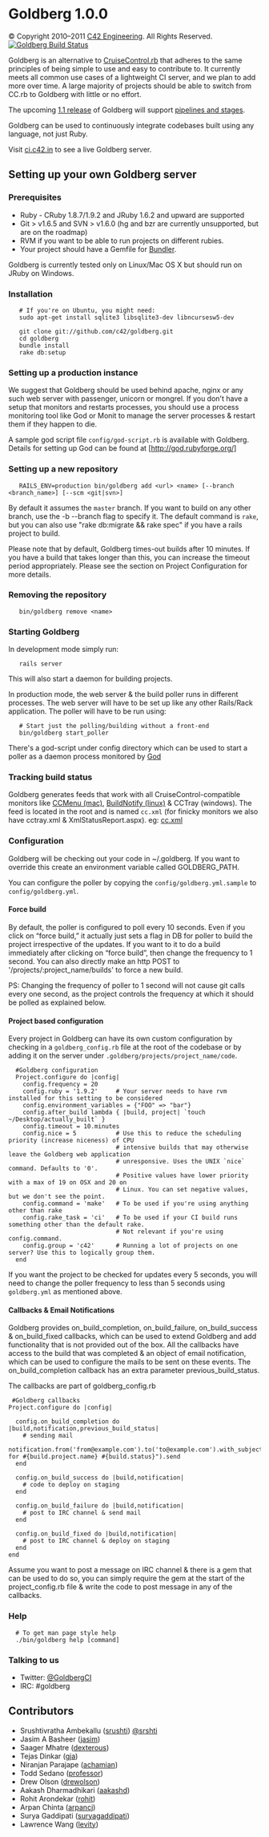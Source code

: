 # Goldberg 1.0.0

© Copyright 2010–2011 [C42 Engineering][]. All Rights Reserved. <a href='http://ci.c42.in/projects/goldberg'><img src='http://ci.c42.in/projects/goldberg.png' alt='Goldberg Build Status'></a>

Goldberg is an alternative to [CruiseControl.rb][] that adheres to the same principles of being simple to use and easy to contribute to. It currently meets all common use cases of a lightweight CI server, and we plan to add more over time. A large majority of projects should be able to switch from CC.rb to Goldberg with little or no effort.

The upcoming [1.1 release](https://github.com/c42/goldberg/issues/milestones?_pjax=true&direction=asc&sort=completeness&state=open) of Goldberg will support [pipelines and stages](http://blog.c42.in/pipelines-what-are-they-good-for).

Goldberg can be used to continuously integrate codebases built using any language, not just Ruby.

Visit [ci.c42.in][] to see a live Goldberg server.

## Setting up your own Goldberg server

### Prerequisites

* Ruby - CRuby 1.8.7/1.9.2 and JRuby 1.6.2 and upward are supported
* Git > v1.6.5 and SVN > v1.6.0 (hg and bzr are currently unsupported, but are on the roadmap)
* RVM if you want to be able to run projects on different rubies.
* Your project should have a Gemfile for [Bundler][].

Goldberg is currently tested only on Linux/Mac OS X but should run on JRuby on Windows.

### Installation

       # If you're on Ubuntu, you might need:
       sudo apt-get install sqlite3 libsqlite3-dev libncursesw5-dev

       git clone git://github.com/c42/goldberg.git
       cd goldberg
       bundle install
       rake db:setup

### Setting up a production instance

We suggest that Goldberg should be used behind apache, nginx or any such web server with passenger, unicorn or mongrel. If you don't have a setup that monitors and restarts processes, you should use a process monitoring tool like God or Monit to manage the server processes & restart them if they happen to die.

A sample god script file <code>config/god-script.rb</code> is available with Goldberg. Details for setting up God can be found at [http://god.rubyforge.org/]

### Setting up a new repository

       RAILS_ENV=production bin/goldberg add <url> <name> [--branch <branch_name>] [--scm <git|svn>]

By default it assumes the <code>master</code> branch. If you want to build on any other branch, use the -b --branch flag to specify it. The default command is <code>rake</code>, but you can also use "rake db:migrate && rake spec" if you have a rails project to build.

Please note that by default, Goldberg times-out builds after 10 minutes. If you have a build that takes longer than this, you can increase the timeout period appropriately. Please see the section on Project Configuration for more details.

### Removing the repository

       bin/goldberg remove <name>

### Starting Goldberg

In development mode simply run:

       rails server

This will also start a daemon for building projects.

In production mode, the web server & the build poller runs in different processes. The web server will have to be set up like any other Rails/Rack application. The poller will have to be run using:

       # Start just the polling/building without a front-end
       bin/goldberg start_poller

There's a god-script under config directory which can be used to start a poller as a daemon process monitored by [God](https://github.com/mojombo/god)

### Tracking build status

Goldberg generates feeds that work with all CruiseControl-compatible monitors like [CCMenu (mac)][], [BuildNotify (linux)][] & CCTray (windows). The feed is located in the root and is named `cc.xml` (for finicky monitors we also have cctray.xml & XmlStatusReport.aspx). eg: [cc.xml](http://ci.c42.in/cc.xml)

### Configuration

Goldberg will be checking out your code in ~/.goldberg. If you want to override this create an environment variable called GOLDBERG\_PATH.

You can configure the poller by copying the `config/goldberg.yml.sample` to `config/goldberg.yml`.

#### Force build

By default, the poller is configured to poll every 10 seconds. Even if you click on “force build,” it actually just sets a flag in DB for poller to build the project irrespective of the updates. If you want to it to do a build immediately after clicking on “force build”, then change the frequency to 1 second.
You can also directly make an http POST to '/projects/:project_name/builds' to force a new build.

PS: Changing the frequency of poller to 1 second will not cause git calls every one second, as the project controls the frequency at which it should be polled as explained below.

#### Project based configuration

Every project in Goldberg can have its own custom configuration by checking in a `goldberg_config.rb` file at the root of the codebase or by adding it on the server under `.goldberg/projects/project_name/code`.

      #Goldberg configuration
      Project.configure do |config|
        config.frequency = 20
        config.ruby = '1.9.2'     # Your server needs to have rvm installed for this setting to be considered
        config.environment_variables = {"FOO" => "bar"}
        config.after_build lambda { |build, project| `touch ~/Desktop/actually_built` }
        config.timeout = 10.minutes
        config.nice = 5           # Use this to reduce the scheduling priority (increase niceness) of CPU
                                  # intensive builds that may otherwise leave the Goldberg web application
                                  # unresponsive. Uses the UNIX `nice` command. Defaults to '0'.
                                  # Positive values have lower priority with a max of 19 on OSX and 20 on
                                  # Linux. You can set negative values, but we don't see the point.
        config.command = 'make'   # To be used if you're using anything other than rake
        config.rake_task = 'ci'   # To be used if your CI build runs something other than the default rake.
                                  # Not relevant if you're using config.command.
        config.group = 'c42'      # Running a lot of projects on one server? Use this to logically group them.
      end

If you want the project to be checked for updates every 5 seconds, you will need to change the poller frequency to less than 5 seconds using `goldberg.yml` as mentioned above.

#### Callbacks & Email Notifications

Goldberg provides on_build_completion, on_build_failure, on_build_success & on_build_fixed callbacks, which can be used to extend Goldberg and add functionality that is not provided out of the box. All the callbacks have access to the build that was completed & an object of email notification, which can be used to configure the mails to be sent on these events. The on_build_completion callback has an extra parameter previous_build_status.

The callbacks are part of goldberg_config.rb

     #Goldberg callbacks
    Project.configure do |config|

      config.on_build_completion do |build,notification,previous_build_status|
        # sending mail
        notification.from('from@example.com').to('to@example.com').with_subject("build for #{build.project.name} #{build.status}").send
      end

      config.on_build_success do |build,notification|
        # code to deploy on staging
      end

      config.on_build_failure do |build,notification|
        # post to IRC channel & send mail
      end

      config.on_build_fixed do |build,notification|
        # post to IRC channel & deploy on staging
      end
    end

Assume you want to post a message on IRC channel & there is a gem that can be used to do so, you can simply require the gem at the start of the project_config.rb file & write the code to post message in any of the callbacks.

### Help

      # To get man page style help
      ./bin/goldberg help [command]

### Talking to us

-   Twitter: [@GoldbergCI](http://twitter.com/GoldbergCI 'GoldbergCI')
-   IRC: #goldberg

## Contributors

-   Srushtivratha Ambekallu ([srushti][]) [@srshti](http://twitter.com/srshti 'srshti')
-   Jasim A Basheer ([jasim][])
-   Saager Mhatre ([dexterous][])
-   Tejas Dinkar ([gja][])
-   Niranjan Parajape ([achamian][])
-   Todd Sedano ([professor][])
-   Drew Olson ([drewolson][])
-   Aakash Dharmadhikari ([aakashd][])
-   Rohit Arondekar ([rohit][])
-   Arpan Chinta ([arpancj][])
-   Surya Gaddipati ([suryagaddipati])
-   Lawrence Wang ([levity])

  [C42 Engineering]: http://c42.in
  [CruiseControl.rb]: https://github.com/thoughtworks/cruisecontrol.rb
  [ci.c42.in]: http://ci.c42.in
  [Bundler]: http://gembundler.com/
  [CCMenu (mac)]: http://ccmenu.sourceforge.net/
  [BuildNotify (linux)]: https://bitbucket.org/Anay/buildnotify/wiki/Home
  [ci.c42.in/XmlStatusReport.aspx]: http://ci.c42.in/XmlStatusReport.aspx
  [srushti]: http://github.com/srushti
  [jasim]: http://github.com/jasim
  [dexterous]: http://github.com/dexterous
  [gja]: http://github.com/gja
  [achamian]: http://github.com/achamian
  [professor]: http://github.com/professor
  [drewolson]: http://github.com/drewolson
  [aakashd]: http://github.com/aakashd
  [rohit]: http://github.com/rohit
  [arpancj]: http://github.com/arpancj
  [suryagaddipati]: http://github.com/suryagaddipati
  [levity]: http://github.com/levity

